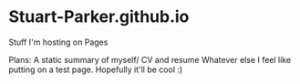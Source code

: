 # Stuart-Parker.github.io
Stuff I'm hosting on Pages

Plans: 
A static summary of myself/ CV and resume
Whatever else I feel like putting on a test page. Hopefully it'll be cool :)
